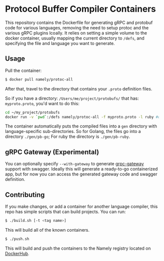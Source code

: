 # Protocol Buffer Compiler Containers

This repository contains the Dockerfile for generating gRPC and protobuf
code for various languages, removing the need to setup protoc and the
various gRPC plugins lcoally. It relies on setting a simple volume to the 
docker container, usually mapping the current directory to `/defs`,
and specifying the file and language you want to generate. 

## Usage

Pull the container:

```sh
$ docker pull namely/protoc-all
```

After that, travel to the directory that contains your `.proto` definition files.


So if you have a directory: `/Users/me/project/protobufs/` that has:
`myproto.proto`, you'd want to do this:

```sh
cd ~/my_project/protobufs
docker run -v `pwd`:/defs namely/protoc-all -f myproto.proto -l ruby #or go, csharp, etc
```

The container automatically puts the compiled files into a `gen` directory with language-specific sub-directories. So
for Golang, the files go into a directory `./gen/pb-go`; For ruby the directory is `./gen/pb-ruby`.

## gRPC Gateway (Experimental)

You can optionally specify `--with-gateway` to generate [grpc-gateway](https://github.com/grpc-ecosystem/grpc-gateway) support with
swagger. Ideally this will generate a ready-to-go containerized app, but for now you can access the generated
gateway code and swagger definition.

## Contributing

If you make changes, or add a container for another language compiler, this repo
has simple scripts that can build projects. You can run:

```sh
$ ./build.sh [-t <tag name>]
```

This will build all of the known containers.

```sh
$ ./push.sh
```

This will build and push the containers to the Namely registry located on
[DockerHub](https://hub.docker.com/u/namely/).
